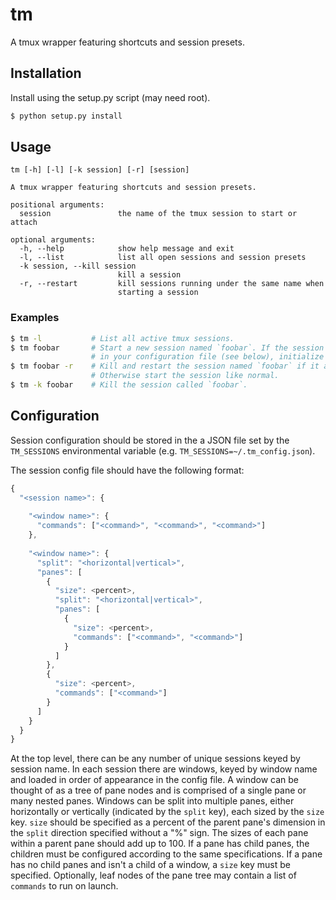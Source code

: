 # tm

A tmux wrapper featuring shortcuts and session presets.

## Installation

Install using the setup.py script (may need root).

```bash
$ python setup.py install
```

## Usage

```
tm [-h] [-l] [-k session] [-r] [session]

A tmux wrapper featuring shortcuts and session presets.

positional arguments:
  session               the name of the tmux session to start or attach

optional arguments:
  -h, --help            show help message and exit
  -l, --list            list all open sessions and session presets
  -k session, --kill session
                        kill a session
  -r, --restart         kill sessions running under the same name when
                        starting a session
```

### Examples

```bash
$ tm -l           # List all active tmux sessions.
$ tm foobar       # Start a new session named `foobar`. If the session is defined
                  # in your configuration file (see below), initialize that session.
$ tm foobar -r    # Kill and restart the session named `foobar` if it already exists.
                  # Otherwise start the session like normal.
$ tm -k foobar    # Kill the session called `foobar`.
```



## Configuration

Session configuration should be stored in the a JSON file set by the `TM_SESSIONS` environmental variable (e.g. `TM_SESSIONS=~/.tm_config.json`).

The session config file should have the following format:

```js
{
  "<session name>": {
  
    "<window name>": {
      "commands": ["<command>", "<command>", "<command>"]
    },
    
    "<window name>": {
      "split": "<horizontal|vertical>",
      "panes": [
        {
          "size": <percent>,
          "split": "<horizontal|vertical>",
          "panes": [
            {
              "size": <percent>,
              "commands": ["<command>", "<command>"]
            }
          ]
        },
        {
          "size": <percent>,
          "commands": ["<command>"]
        }
      ]
    }
  }
}
```

At the top level, there can be any number of unique sessions keyed by session name. In each session there are windows, keyed by window name and loaded in order of appearance in the config file. A window can be thought of as a tree of pane nodes and is comprised of a single pane or many nested panes. Windows can be split into multiple panes, either horizontally or vertically (indicated by the `split` key), each sized by the `size` key. `size` should be specified as a percent of the parent pane's dimension in the `split` direction specified without a "%" sign. The sizes of each pane within a parent pane should add up to 100. If a pane has child panes, the children must be configured according to the same specifications. If a pane has no child panes and isn't a child of a window, a `size` key must be specified. Optionally, leaf nodes of the pane tree may contain a list of `commands` to run on launch.
